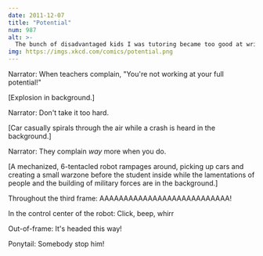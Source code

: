 ```yaml
---
date: 2011-12-07
title: "Potential"
num: 987
alt: >-
  The bunch of disadvantaged kids I was tutoring became too good at writing, and their essays were forcing me to confront painful existential questions, so I started trying to turn them on to drugs and crime instead.
img: https://imgs.xkcd.com/comics/potential.png
---
```

Narrator: When teachers complain, "You're not working at your full potential!"

[Explosion in background.]

Narrator: Don't take it too hard.

[Car casually spirals through the air while a crash is heard in the background.]

Narrator: They complain *way* more when you do.

[A mechanized, 6-tentacled robot rampages around, picking up cars and creating a small warzone before the student inside while the lamentations of people and the building of military forces are in the background.]

Throughout the third frame: AAAAAAAAAAAAAAAAAAAAAAAAAAA!

In the control center of the robot: Click, beep, whirr

Out-of-frame: It's headed this way!

Ponytail: Somebody stop him!
